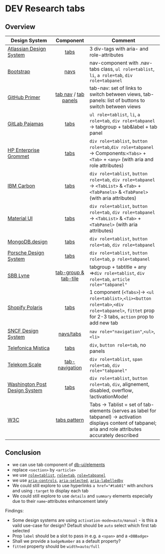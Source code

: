 # DEV Research tabs

## Overview

| Design System                                                                           |                                                  Component                                                   | Comment                                                                                                                                                        |
| --------------------------------------------------------------------------------------- | :----------------------------------------------------------------------------------------------------------: | -------------------------------------------------------------------------------------------------------------------------------------------------------------- |
| [Atlassian Design System](https://bitbucket.org/atlassian/atlaskit/src/master/)         |                          [tabs](https://atlassian.design/components/tabs/examples)                           | 3 div-tags with aria- and role-attributes                                                                                                                      |
| [Bootstrap](https://github.com/twbs/bootstrap)                                          |                       [navs](https://getbootstrap.com/docs/4.3/components/navs/#tabs)                        | nav-component with .nav-tabs class, `ul role=tablist`, `li`, `a role=tab`, `div role=tabpanel`                                                                 |
| [GitHub Primer](https://github.com/primer/css)                                          |  [tab nav](https://primer.style/components/tab-nav) / [tab panels](https://primer.style/design/components/)  | tab-nav: set of links to switch between views, tab-panels: list of buttons to switch between views                                                             |
| [GitLab Pajamas](https://gitlab.com/gitlab-org/gitlab-services/design.gitlab.com)       |                              [tabs](https://design.gitlab.com/components/tabs)                               | `ul role=tablist`, `li`, `a role=tab`, `div role=tabpanel` -> tabgroup + tab&label + tab panel                                                                 |
| [HP Enterprise Grommet](https://github.com/grommet/grommet)                             |                                      [tabs](https://v2.grommet.io/tabs)                                      | `div role=tablist`, `button role=tab`,`div role=tabpanel` -> Components:`<Tabs>` + `<Tab>` + `<any>` (with aria and role attributes)                           |
| [IBM Carbon](https://github.com/carbon-design-system/carbon)                            |                         [tabs](https://carbondesignsystem.com/components/tabs/usage)                         | `div role=tablist`, `button role=tab`, `div role=tabpanel` -> `<TabList>` & `<Tab>` + `<TabPanels>` & `<TabPanel>` (with aria attributes)                      |
| [Material UI](https://mui.com/material-ui/react-tabs/)                                  |                               [tabs](https://mui.com/material-ui/react-tabs/)                                | `div role=tablist`, `button role=tab`, `div role=tabpanel` -> `<TabList>` & `<Tab>` + `<TabPanel>` (with aria attributes)                                      |
| [MongoDB.design](https://github.com/mongodb/design)                                     |                          [tabs](https://www.mongodb.design/component/tabs/example/)                          | `div role=tablist`, `button role=tab`, `div role=tabpanel`                                                                                                     |
| [Porsche Design System](https://github.com/porsche-design-system/porsche-design-system) |                     [tabs](https://designsystem.porsche.com/v3/components/tabs/examples)                     | `div role=tablist`, `button role=tab`, `p role=tabpanel`                                                                                                       |
| [SBB Lyne](https://github.com/lyne-design-system/lyne-components)                       | [tab-group & tab-tile](https://lyne-storybook.app.sbb.ch/?path=/docs/components-sbb-tab-sbb-tab-group--docs) | tabgroup + tabtitle + any =>`div role=tablist`, `div role=tab`, `article role="tabpanel"`                                                                      |
| [Shopify Polaris](https://github.com/Shopify/polaris)                                   |                        [tabs](https://polaris.shopify.com/components/navigation/tabs)                        | 1 component (`<Tabs>`)-> `<ul role=tablist>`,`<li><button role=tab>`,`<div role=tabpanel>`, `fittet` prop for 2-3 tabs, `action` prop to add new tab           |
| [SNCF Design System](https://gitlab.com/SNCF/wcs)                                       |                [navs/tabs](https://designmetier-bootstrap.sncf.fr/docs/4.3/layout/navs/#tabs)                | `nav role="navigation"`,`<ul>`,`<li>`                                                                                                                          |
| [Telefonica Mistica](https://github.com/Telefonica/mistica-web)                         |               [tabs](https://brandfactory.telefonica.com/d/iSp7b1DkYygv/n-a#/components/tabs)                | `div`, `button role=tab`, no panels                                                                                                                            |
| [Telekom Scale](https://github.com/telekom/scale)                                       |      [tab-navigation](https://telekom.github.io/scale/?path=/docs/components-tab-navigation--text-icon)      | `div role=tablist`, `span role=tab`, `div role="tabpanel"`                                                                                                     |
| [Washington Post Design System](https://build.washingtonpost.com/)                      |                           [tabs](https://build.washingtonpost.com/components/tabs)                           | `div role=tablist`, `button role=tab`, `div`, alignement, disabled, overflow, !activationMode!                                                                 |
| [W3C](https://www.w3.org/WAI/ARIA/apg/patterns/)                                        |                        [tabs pattern](https://www.w3.org/WAI/ARIA/apg/patterns/tabs/)                        | Tabs -> Tablist = set of tab-elements (serves as label for tabpanel) -> activation displays content of tabpanel; aria and role attributes accurately described |

## Conclusion

- we can use tab component of [db-ui/elements](https://github.com/db-ui/elements/blob/main/packages/db-ui-elements-stencil/src/components/db-tab/db-tab.tsx)
- replace `<section>` by `<article>`
- we use [`role=tablist`](https://developer.mozilla.org/en-US/docs/Web/Accessibility/ARIA/Roles/tablist_role), [`role=tab`](https://developer.mozilla.org/en-US/docs/Web/Accessibility/ARIA/Roles/tab_role), [`role=tabpanel`](https://developer.mozilla.org/en-US/docs/Web/Accessibility/ARIA/Roles/tabpanel_role)
- we use [`aria-controls`](https://developer.mozilla.org/en-US/docs/Web/Accessibility/ARIA/Attributes/aria-controls), [`aria-selected`](https://developer.mozilla.org/en-US/docs/Web/Accessibility/ARIA/Attributes/aria-selected), [`aria-labelledby`](https://developer.mozilla.org/en-US/docs/Web/Accessibility/ARIA/Attributes/aria-labelledby)
- We could still explore to use hyperlinks `a href="#tab01"` with anchors and using `:target` to display each tab
- We could still explore to use `details` and `summary` elements especially due to their `name`-attributes enhancement lately

Findings:

- Some design systems are using `activation-mode=auto/manual` - is this a vaild use-case for design? Default should be `auto` select which first tab selected
- Prop `label` should be a slot to pass in e.g. a `<span>` and a `<DBBadge>`
- Shall we provide a `badgeNumber` as a default property?
- `fitted` property should be `width=auto/full`
